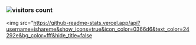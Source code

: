 ### ![visitors count](https://visitors-by-url-pls-dont-use-this-in-your-repo.vercel.app/`您的账户名`-github-readme)
<img src="https://github-readme-stats.vercel.app/api?username=ishareme&show_icons=true&icon_color=0366d6&text_color=24292e&bg_color=fff&hide_title=false


